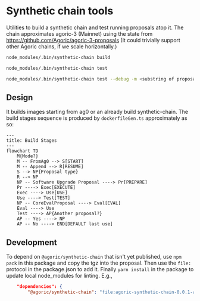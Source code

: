 # Synthetic chain tools

Utilities to build a synthetic chain and test running proposals atop it. The chain approximates agoric-3 (Mainnet) using the state from https://github.com/Agoric/agoric-3-proposals (It could trivially support other Agoric chains, if we scale horizontally.)

```sh
node_modules/.bin/synthetic-chain build

node_modules/.bin/synthetic-chain test

node_modules/.bin/synthetic-chain test --debug -m <substring of proposal name>
```

## Design

It builds images starting from ag0 or an already build synthetic-chain. The build stages sequence is produced by `dockerfileGen.ts` approximately as so:

```mermaid
---
title: Build Stages
---
flowchart TD
    M{Mode?}
    M -- FromAg0 --> S[START]
    M -- Append --> R[RESUME]
    S --> NP{Proposal type}
    R --> NP
    NP -- Software Upgrade Proposal ----> Pr[PREPARE]
    Pr ----> Exec[EXECUTE]
    Exec ----> Use[USE]
    Use ----> Test[TEST]
    NP -- CoreEvalProposal ----> Eval[EVAL]
    Eval ----> Use
    Test ----> AP{Another proposal?}
    AP -- Yes ----> NP
    AP -- No ----> END[DEFAULT last use]
```

## Development

To depend on `@agoric/synthetic-chain` that isn't yet published, use `npm pack` in this package and copy the tgz into the proposal. Then use the `file:` protocol in the package.json to add it. Finally `yarn install` in the package to update local node_modules for linting. E.g.,

```json
    "dependencies": {
        "@agoric/synthetic-chain": "file:agoric-synthetic-chain-0.0.1-alpha.tgz",
```
